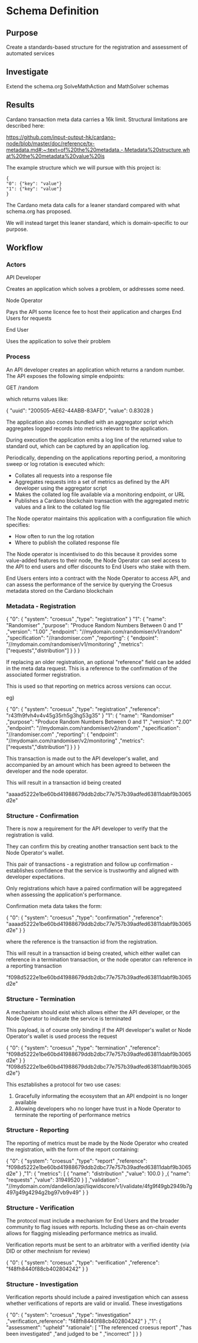 # Schema Definition

## Purpose

Create a standards-based structure for the registration and assessment of automated services

## Investigate

Extend the schema.org SolveMathAction and MathSolver schemas

## Results

Cardano transaction meta data carries a 16k limit. Structural limitations are described here:

https://github.com/input-output-hk/cardano-node/blob/master/doc/reference/tx-metadata.md#:~:text=of%20the%20metadata.-,Metadata%20structure,what%20the%20metadata%20value%20is

The example structure which we will pursue with this project is:

```
{
"0": {"key": "value"}
"1": {"key": "value"}
}
```

The Cardano meta data calls for a leaner standard compared with what schema.org has proposed.

We will instead target this leaner standard, which is domain-specific to our purpose.

## Workflow

### Actors

API Developer

Creates an application which solves a problem, or addresses some need.

Node Operator

Pays the API some licence fee to host their application and charges End Users for requests

End User

Uses the application to solve their problem

### Process

An API developer creates an application which returns a random number. The API exposes the following simple endpoints:

GET /random

which returns values like:

{ "uuid": "200505-AE62-44ABB-83AFD", "value": 0.83028 }

The application also comes bundled with an aggregator script which aggregates logged records into metrics relevant to the application.

During execution the application emits a log line of the returned value to standard out, which can be captured by an application log.

Periodically, depending on the applications reporting period, a monitoring sweep or log rotation is executed which:

- Collates all requests into a response file
- Aggregates requests into a set of metrics as defined by the API developer using the aggregator script
- Makes the collated log file available via a monitoring endpoint, or URL
- Publishes a Cardano blockchain transaction with the aggregated metric values and a link to the collated log file

The Node operator maintains this application with a configuration file which specifies:

* How often to run the log rotation
* Where to publish the collated response file

The Node operator is incentivised to do this because it provides some value-added features to their node, the Node Operator can seel access to the API to end users and offer discounts to End Users who stake with them.

End Users enters into a contract with the Node Operator to access API, and can assess the performance of the service by querying the Croesus metadata stored on the Cardano blockchain

### Metadata - Registration

{
    "0":
        {
            "system": "croesus"
            ,"type": "registration"
        }
    "1":
        {
            "name": "Randomiser"
            ,"purpose": "Produce Random Numbers Between 0 and 1"
            ,"version": "1.00"
            ,"endpoint": "//mydomain.com/randomiser/v1/random"
            ,"specification": "//randomiser.com"
            ,"reporting":
                {
                    "endpoint": "//mydomain.com/randomiser/v1/monitoring"
                    ,"metrics": ["requests","distribution"]
                }
        }
}

If replacing an older registration, an optional "reference" field can be added in the meta data request. This is a reference to the confirmation of the associated former registration.

This is used so that reporting on metrics across versions can occur.

eg)

{
    "0":
        {
            "system": "croesus"
            ,"type": "registration"
            ,"reference": "r43fh9fvh4v4v45g35rh5g3hg53g35"
        }
    "1":
        {
            "name": "Randomiser"
            ,"purpose": "Produce Random Numbers Between 0 and 1"
            ,"version": "2.00"
            ,"endpoint": "//mydomain.com/randomiser/v2/random"
            ,"specification": "//randomiser.com"
            ,"reporting":
                {
                    "endpoint": "//mydomain.com/randomiser/v2/monitoring"
                    ,"metrics": ["requests","distribution"]
                }
        }
}

This transaction is made out to the API developer's wallet, and accompanied by an amount which has been agreed to between the developer and the node operator.

This will result in a transaction id being created

"aaaad5222e1be60bd41988679ddb2dbc77e757b39adfed63811dabf9b3065d2e"

### Structure - Confirmation

There is now a requirement for the API developer to verify that the registration is valid.

They can confirm this by creating another transaction sent back to the Node Operator's wallet.

This pair of transactions - a registration and follow up confirmation - establishes confidence that the service is trustworthy and aligned with developer expectations.

Only registrations which have a paired confirmation will be aggregateed when assessing the application's performance.

Confirmation meta data takes the form:

{
    "0": {
            "system": "croesus"
            ,"type": "confirmation"
            ,"reference": "aaaad5222e1be60bd41988679ddb2dbc77e757b39adfed63811dabf9b3065d2e"
        }
}

where the reference is the transaction id from the registration.

This will result in a transaction id being created, which either wallet can reference in a termination transaction, or the node operator can reference in a reporting transaction

"f098d5222e1be60bd41988679ddb2dbc77e757b39adfed63811dabf9b3065d2e"

### Structure - Termination

A mechanism should exist which allows either the API developer, or the Node Operator to indicate the service is terminated

This payload, is of course only binding if the API developer's wallet or Node Operator's wallet is used process the request

{
    "0":   {
                "system": "croesus"
                ,"type": "termination"
                ,"reference": "f098d5222e1be60bd41988679ddb2dbc77e757b39adfed63811dabf9b3065d2e"
            } 
}
"f098d5222e1be60bd41988679ddb2dbc77e757b39adfed63811dabf9b3065d2e"}

This esztablishes a protocol for two use cases:

1) Gracefully informating the ecosystem that an API endpoint is no longer available
2) Allowing developers who no longer have trust in a Node Operator to terminate the reporting of performance metrics

### Structure - Reporting

The reporting of metrics must be made by the Node Operator who created the registration, with the form of the report containing:

{
    "0":    {
                "system": "croesus"
                ,"type": "report"
                ,"reference": "f098d5222e1be60bd41988679ddb2dbc77e757b39adfed63811dabf9b3065d2e"
            }
    ,"1":   {
                "metrics":  [
                                {
                                    "name": "distribution"
                                    ,"value": 100.0
                                }
                                ,{
                                    "name": "requests"
                                    ,"value": 31949520
                                }
                            ]
                ,"validation":  "//mydomain.com/dandelion/api/liqwidscore/v1/validate/4fg9f49gb2949b7g497g49g4294g2bg97vb9v49"
            }
}


### Structure - Verification

The protocol must include a mechanism for End Users and the broader community to flag issues with reports. Including these as on-chain events allows for flagging misleading performance metrics as invalid.

Verification reports must be sent to an arbitrator with a verified identity (via DID or other mechnism for review)

{
    "0":    {
                "system": "croesus"
                ,"type": "verification"
                ,"reference": "f48fh8440f88cb402804242"
            }
}


### Structure - Investigation

Verification reports should include a paired investigation which can assess whether verifications of reports are valid or invalid. These investigations 

{
    "0":    {
                "system": "croesus"
                ,"type": "investigation"
                ,"verification_reference": "f48fh8440f88cb402804242"
            }
    ,"1":   {
                "assessment": "upheld"
                "rationale":    [
                                    "The referenced croesus report"
                                    ,"has been investigated"
                                    ,"and judged to be "
                                    ,"incorrect"
                                ]
            }
}